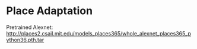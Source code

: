 # Place Adaptation
Pretrained Alexnet: http://places2.csail.mit.edu/models_places365/whole_alexnet_places365_python36.pth.tar
